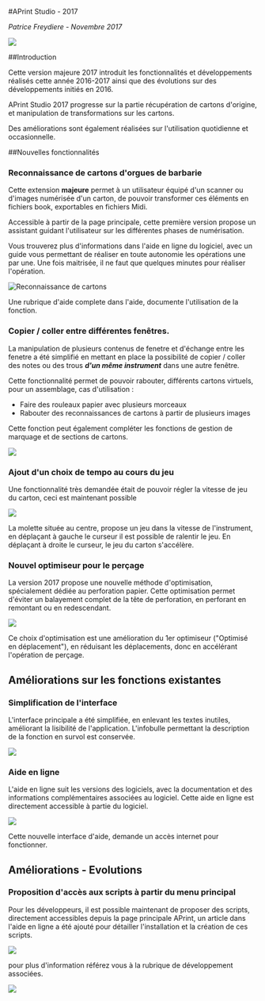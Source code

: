 #APrint Studio - 2017

*Patrice Freydiere - Novembre 2017*

![](splash-aprint-studio-2017.jpg)

##Introduction

Cette version majeure 2017 introduit les fonctionnalités et développements réalisés cette année 2016-2017 ainsi que des évolutions sur des développements initiés en 2016.

APrint Studio 2017 progresse sur la partie récupération de cartons d'origine, et manipulation de transformations sur les cartons. 

Des améliorations sont également réalisées sur l'utilisation quotidienne et occasionnelle.



##Nouvelles fonctionnalités

### Reconnaissance de cartons d'orgues de barbarie

Cette extension **majeure** permet à un utilisateur équipé d'un scanner ou d'images numérisée d'un carton, de pouvoir transformer ces éléments en fichiers book, exportables en fichiers Midi.

Accessible à partir de la page principale, cette première version propose un assistant guidant l'utilisateur sur les différentes phases de numérisation. 

Vous trouverez plus d'informations dans l'aide en ligne du logiciel, avec un guide vous permettant de réaliser en toute autonomie les opérations une par une. Une fois maitrisée, il ne faut que quelques minutes pour réaliser l'opération.

![Reconnaissance de cartons](../../recognition/acces.png)



Une rubrique d'aide complete dans l'aide, documente l'utilisation de la fonction.



### Copier / coller entre différentes fenêtres.

La manipulation de plusieurs contenus de fenetre et d'échange entre les fenetre a été simplifié en mettant en place la possibilité de copier / coller des notes ou des trous ***d'un même instrument*** dans une autre fenêtre.

Cette fonctionnalité permet de pouvoir rabouter, différents cartons virtuels, pour un assemblage, cas d'utilisation : 

- Faire des rouleaux papier avec plusieurs morceaux
- Rabouter des reconnaissances de cartons à partir de plusieurs images



Cette fonction peut également compléter les fonctions de gestion de marquage et de sections de cartons.

![](copier_coller.png)



### Ajout d'un choix de tempo au cours du jeu

Une fonctionnalité très demandée était de pouvoir régler la vitesse de jeu du carton, ceci est maintenant possible 

![](tempo.png)

La molette située au centre, propose un jeu dans la vitesse de l'instrument, en déplaçant à gauche le curseur il est possible de ralentir le jeu. En déplaçant à droite le curseur, le jeu du carton s'accélère.



### Nouvel optimiseur pour le perçage

La version 2017 propose une nouvelle méthode d'optimisation, spécialement dédiée au perforation papier. Cette optimisation permet d'éviter un balayement complet de la tête de perforation, en perforant en remontant ou en redescendant.

![](optimizer.png)

Ce choix d'optimisation est une amélioration du 1er optimiseur ("Optimisé en déplacement"), en réduisant les déplacements, donc en accélérant l'opération de perçage.





## Améliorations sur les fonctions existantes

### Simplification de l'interface

L'interface principale a été simplifiée, en enlevant les textes inutiles, améliorant la lisibilité de l'application. L'infobulle permettant la description de la fonction en survol est conservée.

![](simplified_gui.png)

### Aide en ligne

L'aide en ligne suit les versions des logiciels, avec la documentation et des informations complémentaires associées au logiciel. Cette aide en ligne est directement accessible à partie du logiciel.

![](aide_en_ligne.png)

Cette nouvelle interface d'aide, demande un accès internet pour fonctionner.



## Améliorations - Evolutions

### Proposition d'accès aux scripts à partir du menu principal

Pour les développeurs, il est possible maintenant de proposer des scripts, directement accessibles depuis la page principale APrint, un article dans l'aide en ligne a été ajouté pour détailler l'installation et la création de ces scripts.

![](extensions_developpement_front.png)

pour plus d'information référez vous à la rubrique de développement associées.

![](aide_creation_script.png)